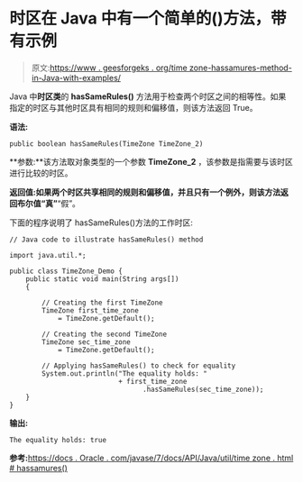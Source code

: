 # 时区在 Java 中有一个简单的()方法，带有示例

> 原文:[https://www . geesforgeks . org/time zone-hassamures-method-in-Java-with-examples/](https://www.geeksforgeeks.org/timezone-hassamerules-method-in-java-with-examples/)

Java 中**时区类**的 **hasSameRules()** 方法用于检查两个时区之间的相等性。如果指定的时区与其他时区具有相同的规则和偏移值，则该方法返回 True。

**语法:**

```
public boolean hasSameRules(TimeZone TimeZone_2)
```

**参数:**该方法取对象类型的一个参数 **TimeZone_2** ，该参数是指需要与该时区进行比较的时区。

**返回值:**如果两个时区共享相同的规则和偏移值，并且只有一个例外，则该方法返回**布尔值“真”**“假”。

下面的程序说明了 hasSameRules()方法的工作时区:

```
// Java code to illustrate hasSameRules() method

import java.util.*;

public class TimeZone_Demo {
    public static void main(String args[])
    {

        // Creating the first TimeZone
        TimeZone first_time_zone
            = TimeZone.getDefault();

        // Creating the second TimeZone
        TimeZone sec_time_zone
            = TimeZone.getDefault();

        // Applying hasSameRules() to check for equality
        System.out.println("The equality holds: "
                           + first_time_zone
                                 .hasSameRules(sec_time_zone));
    }
}
```

**输出:**

```
The equality holds: true

```

**参考:**[https://docs . Oracle . com/javase/7/docs/API/Java/util/time zone . html # hassamures()](https://docs.oracle.com/javase/7/docs/api/java/util/TimeZone.html#getDSTSavings())